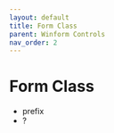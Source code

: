 ```yaml
---
layout: default
title: Form Class
parent: Winform Controls
nav_order: 2
---
```


# Form Class

- prefix
- ?
